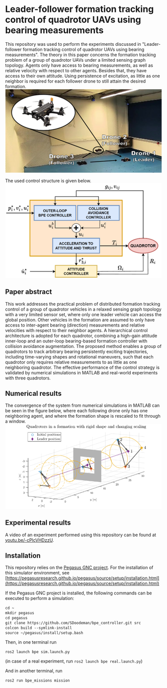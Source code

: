 # Leader-follower formation tracking control of quadrotor UAVs using bearing measurements

This repository was used to perform the experiments discussed in "Leader-follower formation tracking control of quadrotor UAVs using bearing measurements". 
The theory in this paper concerns the formation tracking problem of a group of quadrotor UAVs under a limited sensing graph topology.
Agents only have access to bearing measurements, as well as relative velocity with respect to other agents.
Besides that, they have access to their own attitude.
Using persistence of excitation, as little as one neighbor is required for each follower drone to still attain the desired formation.
![alt text](media/PracticalSetup.png)

The used control structure is given below.
![alt text](media/Inner_outer_loop.png)

## Paper abstract
This work addresses the practical problem of distributed formation tracking control of a group of quadrotor vehicles in a relaxed sensing graph topology with a very limited sensor set, where only one leader vehicle can access the global position. Other vehicles in the formation are assumed to only have access to inter-agent bearing (direction) measurements and relative velocities with respect to their neighbor agents. A hierarchical control architecture is adopted for each quadrotor, combining a high-gain attitude inner-loop and an outer-loop bearing-based formation controller with collision avoidance augmentation. The proposed method enables a group of quadrotors to track arbitrary bearing persistently exciting trajectories, including time-varying shapes and rotational maneuvers, such that each quadrotor only requires relative measurements to as little as one neighboring quadrotor. The effective performance of the control strategy is validated by numerical simulations in MATLAB and real-world experiments with three quadrotors.

## Numerical results
The convergence of the system from numerical simulations in MATLAB can be seen in the figure below, where each following drone only has one neighboring agent, and where the formation shape is rescaled to fit through a window.
![alt text](media/SimRescale.png)

## Experimental results
A video of an experiment performed using this repository can be found at [youtu.be/-cPlcVHDzzU](https://youtu.be/-cPlcVHDzzU).

## Installation
This repository relies on the [Pegasus GNC project](https://pegasusresearch.github.io/pegasus/index.html).
For the installation of this simulator environment, see [https://pegasusresearch.github.io/pegasus/source/setup/installation.html](https://pegasusresearch.github.io/pegasus/source/setup/installation.html)

If the Pegasus GNC project is installed, the following commands can be executed to perform a simulation:

```
cd ~
mkdir pegasus
cd pegasus
git clone https://github.com/SDoodeman/bpe_controller.git src
colcon build --symlink-install
source ~/pegasus/install/setup.bash
```

Then, in one terminal run

```
ros2 launch bpe sim.launch.py
```

(in case of a real experiment, run `ros2 launch bpe real.launch.py`)

And in another terminal, run

```
ros2 run bpe_missions mission
```
